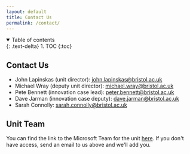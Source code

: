 ```yaml
---
layout: default
title: Contact Us
permalink: /contact/
---
```


<details open markdown="block">
<summary>
Table of contents
</summary>
{: .text-delta}
1. TOC
{:toc}
</details>

## Contact Us

* John Lapinskas (unit director): [john.lapinskas@bristol.ac.uk](mailto:john.lapinskas@bristol.ac.uk)
* Michael Wray (deputy unit director): [michael.wray@bristol.ac.uk](mailto:michael.wray@bristol.ac.uk)
* Pete Bennett (innovation case lead): [peter.bennett@bristol.ac.uk](mailto:peter.bennett@bristol.ac.uk)
* Dave Jarman (innovation case deputy): [dave.jarman@bristol.ac.uk](mailto:dave.jarman@bristol.ac.uk)
* Sarah Connolly: [sarah.connolly@bristol.ac.uk](mailto:sarah.connolly@bristol.ac.uk)


## Unit Team

You can find the link to the Microsoft Team for the unit
[here](https://teams.microsoft.com/l/team/19%3aSst-jrlaXQ1z1D17zowx-nSBNGlf87ZrtTPLpl2mHEo1%40thread.tacv2/conversations?groupId=ac697083-81ce-41c7-b24d-208e0b33095b&tenantId=b2e47f30-cd7d-4a4e-a5da-b18cf1a4151b).
If you don't have access, send an email to us above and we'll add you.
